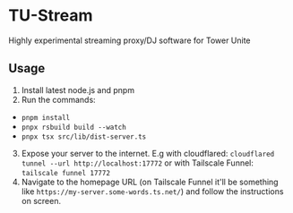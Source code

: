 # TU-Stream

Highly experimental streaming proxy/DJ software for Tower Unite

## Usage

1. Install latest node.js and pnpm
2. Run the commands:
  - `pnpm install`
  - `pnpx rsbuild build --watch`
  - `pnpx tsx src/lib/dist-server.ts`
3. Expose your server to the internet. E.g with cloudflared: `cloudflared tunnel --url http://localhost:17772` or with Tailscale Funnel: `tailscale funnel 17772`
4. Navigate to the homepage URL (on Tailscale Funnel it'll be something like `https://my-server.some-words.ts.net/`) and follow the instructions on screen.
